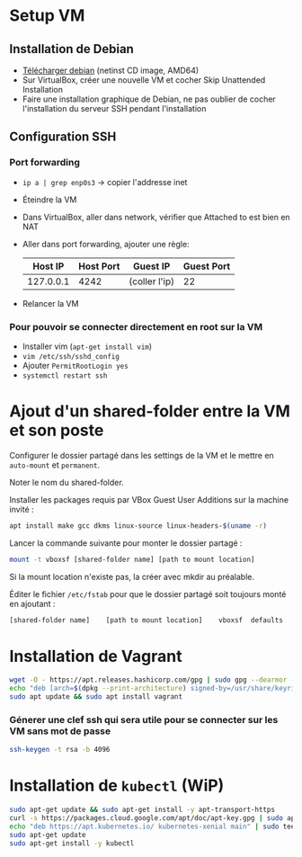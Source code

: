 # Setup VM

## Installation de Debian

- [Télécharger debian](https://www.debian.org/releases/stable/debian-installer/) (netinst CD image, AMD64)
- Sur VirtualBox, créer une nouvelle VM et cocher Skip Unattended Installation
- Faire une installation graphique de Debian, ne pas oublier de cocher l'installation du serveur SSH pendant l'installation

## Configuration SSH

### Port forwarding

- `ip a | grep enp0s3` -> copier l'addresse inet
- Éteindre la VM
- Dans VirtualBox, aller dans network, vérifier que Attached to est bien en NAT
- Aller dans port forwarding, ajouter une règle: 

    |  Host IP | Host Port  | Guest IP  | Guest Port  |
    |---|---|---|---|
    |  127.0.0.1 | 4242  | (coller l'ip)  | 22  |
- Relancer la VM

### Pour pouvoir se connecter directement en root sur la VM

- Installer vim (`apt-get install vim`)
- `vim /etc/ssh/sshd_config`
- Ajouter `PermitRootLogin yes`
- `systemctl restart ssh`

# Ajout d'un shared-folder entre la VM et son poste

Configurer le dossier partagé dans les settings de la VM et le mettre en `auto-mount` et `permanent`.

Noter le nom du shared-folder.

Installer les packages requis par VBox Guest User Additions sur la machine invité :

```sh
apt install make gcc dkms linux-source linux-headers-$(uname -r)
```

Lancer la commande suivante pour monter le dossier partagé :
```sh
mount -t vboxsf [shared-folder name] [path to mount location]
```

Si la mount location n'existe pas, la créer avec mkdir au préalable.

Éditer le fichier `/etc/fstab` pour que le dossier partagé soit toujours monté en ajoutant :
```sh
[shared-folder name]	[path to mount location]	vboxsf	defaults	0	0
```

# Installation de Vagrant

```sh
wget -O - https://apt.releases.hashicorp.com/gpg | sudo gpg --dearmor -o /usr/share/keyrings/hashicorp-archive-keyring.gpg
echo "deb [arch=$(dpkg --print-architecture) signed-by=/usr/share/keyrings/hashicorp-archive-keyring.gpg] https://apt.releases.hashicorp.com $(lsb_release -cs) main" | sudo tee /etc/apt/sources.list.d/hashicorp.list
sudo apt update && sudo apt install vagrant
```
### Génerer une clef ssh qui sera utile pour se connecter sur les VM sans mot de passe
```sh
ssh-keygen -t rsa -b 4096
````

# Installation de `kubectl` (WiP)

```sh
sudo apt-get update && sudo apt-get install -y apt-transport-https
curl -s https://packages.cloud.google.com/apt/doc/apt-key.gpg | sudo apt-key add -
echo "deb https://apt.kubernetes.io/ kubernetes-xenial main" | sudo tee -a /etc/apt/sources.list.d/kubernetes.list
sudo apt-get update
sudo apt-get install -y kubectl
```
